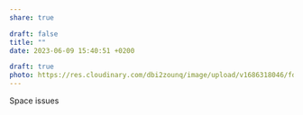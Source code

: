 ```yaml
---
share: true

draft: false
title: ""
date: 2023-06-09 15:40:51 +0200

draft: true
photo: https://res.cloudinary.com/dbi2zounq/image/upload/v1686318046/fdkmztifttfy61cijvis.jpg
---
```


Space issues
